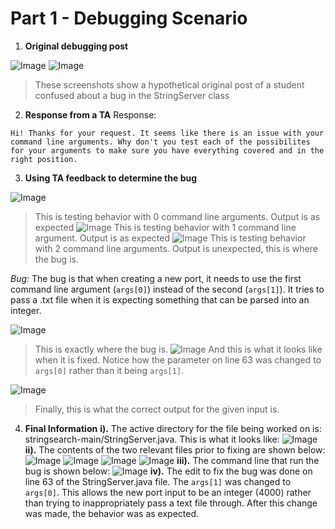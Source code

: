 # Part 1 - Debugging Scenario

1. **Original debugging post**

![Image](lab5image1)
![Image](lab5image2)
> These screenshots show a hypothetical original post of a student confused about a bug in the StringServer class

2. **Response from a TA**
Response:
```
Hi! Thanks for your request. It seems like there is an issue with your command line arguments. Why don't you test each of the possibilites for your arguments to make sure you have everything covered and in the right position.
```

3. **Using TA feedback to determine the bug**

![Image](lab5image3)
> This is testing behavior with 0 command line arguments. Output is as expected
![Image](lab5image4)
> This is testing behavior with 1 command line argument. Output is as expected
![Image](lab5imageA)
> This is testing behavior with 2 command line arguments. Output is unexpected, this is where the bug is.

*Bug:* The bug is that when creating a new port, it needs to use the first command line argument (`args[0]`) instead of the second (`args[1]`). It tries to pass a .txt file when it is expecting something that can be parsed into an integer.

![Image](lab5image5)
> This is exactly where the bug is.
![Image](lab5image6)
>And this is what it looks like when it is fixed. Notice how the parameter on line 63 was changed to `args[0]` rather than it being `args[1]`.

![Image](lab5image7)
> Finally, this is what the correct output for the given input is.

4. **Final Information**
**i).** The active directory for the file being worked on is: stringsearch-main/StringServer.java. This is what it looks like:
![Image](lab5image8)
**ii).** The contents of the two relevant files prior to fixing are shown below:
![Image](lab5image9)
![Image](lab5image10)
![Image](lab5image11)
![Image](lab5image12)
**iii).** The command line that run the bug is shown below:
![Image](lab5imageA)
**iv).** The edit to fix the bug was done on line 63 of the StringServer.java file. The `args[1]` was changed to `args[0]`. This allows the new port input to be an integer (4000) rather than trying to inappropriately pass a text file through. After this change was made, the behavior was as expected.


